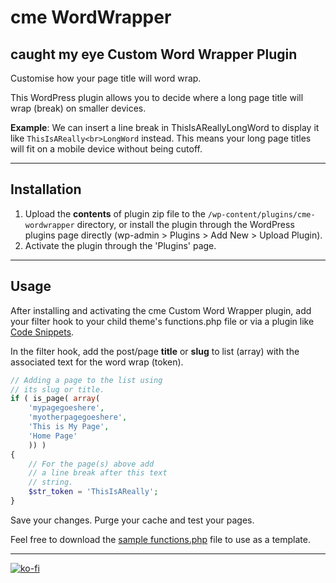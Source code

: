 # cme WordWrapper

## caught my eye Custom Word Wrapper Plugin

Customise how your page title will word wrap. 

This WordPress plugin allows you to decide where a long page title will wrap (break) on smaller devices.

**Example**: We can insert a line break in ThisIsAReallyLongWord to display it like `ThisIsAReally<br>LongWord` instead. This means your long page titles will fit on a mobile device without being cutoff.

---

## Installation

1. Upload the **contents** of plugin zip file to the `/wp-content/plugins/cme-wordwrapper` directory, or install the plugin through the WordPress plugins page directly (wp-admin > Plugins > Add New > Upload Plugin).
1. Activate the plugin through the 'Plugins' page.

---

## Usage

After installing and activating the cme Custom Word Wrapper plugin, add your filter hook to your child theme's functions.php file or via a plugin like [Code Snippets](https://wordpress.org/plugins/code-snippets/).

In the filter hook, add the post/page **title** or **slug** to list (array) with the associated text for the word wrap (token).

```php
// Adding a page to the list using
// its slug or title.
if ( is_page( array(
    'mypagegoeshere', 
    'myotherpagegoeshere', 
    'This is My Page', 
    'Home Page'
    )) ) 
{
    // For the page(s) above add
    // a line break after this text
    // string.
    $str_token = 'ThisIsAReally';
}
```

Save your changes. Purge your cache and test your pages.

Feel free to download the [sample functions.php](https://github.com/marklchaves/cme-wordwrapper/blob/master/sample-functions.php) file to use as a template.

---

[![ko-fi](https://www.ko-fi.com/img/githubbutton_sm.svg)](https://ko-fi.com/D1D7YARD)
